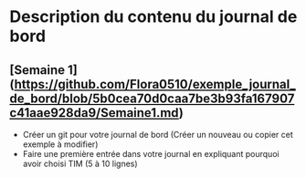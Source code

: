 #  Description du contenu du journal de bord
## [Semaine 1] (https://github.com/Flora0510/exemple_journal_de_bord/blob/5b0cea70d0caa7be3b93fa167907c41aae928da9/Semaine1.md) 
* Créer un git pour votre journal de bord (Créer un nouveau ou copier cet exemple à modifier)
* Faire une première entrée dans votre journal en expliquant pourquoi avoir choisi TIM (5 à 10 lignes) 
